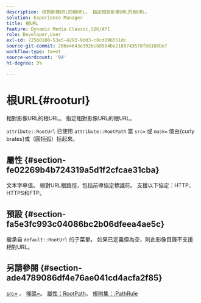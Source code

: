 ```yaml
---
description: 相對影像URL的根URL。 指定相對影像URL的根URL。
solution: Experience Manager
title: 根URL
feature: Dynamic Media Classic,SDK/API
role: Developer,User
exl-id: 72560180-53e5-4293-9dd3-c0cd196551dc
source-git-commit: 206e4643e3926cb85b4be2189743578f88180be7
workflow-type: tm+mt
source-wordcount: '94'
ht-degree: 3%

---
```


# 根URL{#rooturl}

相對影像URL的根URL。 指定相對影像URL的根URL。

`attribute::RootUrl` 已使用 `attribute::RootPath` 當 `src=` 或 `mask=` 值由{curly brates}或（圓括弧）括起來。

## 屬性 {#section-fe02269b4b724319a5d1f2cfcae31cba}

文本字串值。 絕對URL根路徑，包括前導協定標識符。 支援以下協定：HTTP、HTTPS和FTP。

## 預設 {#section-fa5e3fc993c04086bc2b06dfeea4ae5c}

繼承自 `default::RootUrl` 的子菜單。 如果已定義但為空，則此影像目錄不支援相對URL。

## 另請參閱 {#section-ade4789086df4e76ae041cd4acfa2f85}

[src=](../../../../../is-api/http-ref/image-serving-api-ref/c-http-protocol-reference/c-command-reference/r-src.md#reference-f6506637778c4c69bf106a7924a91ab1) 。 [掩碼=](../../../../../is-api/http-ref/image-serving-api-ref/c-http-protocol-reference/c-command-reference/r-mask.md#reference-922254e027404fb890b850e2723ee06e)。 [屬性：RootPath](../../../../../is-api/image-catalog/image-serving-api-ref/c-image-catalog-reference/c-attributes-reference/r-rootpath.md#reference-17d57e5967be403b8408fa7214017494)。 [規則集：:PathRule](../../../../../is-api/image-catalog/image-serving-api-ref/c-image-catalog-reference/c-rule-set-reference/c-rule-set-reference.md#concept-3e5058cf3507470b82cac638df23ea8e)
